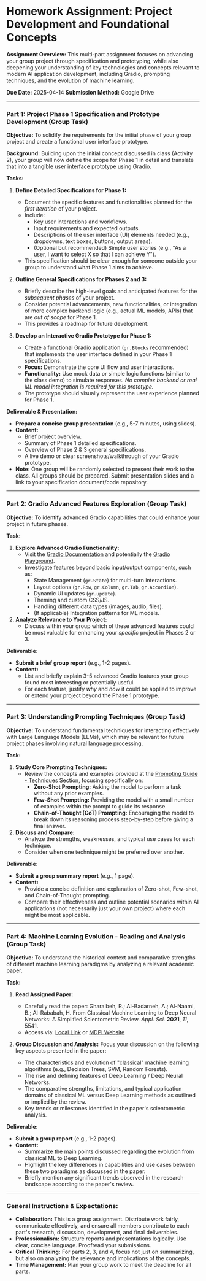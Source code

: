 # **Homework Assignment: Project Development and Foundational Concepts**

**Assignment Overview:** This multi-part assignment focuses on advancing your group project through specification and prototyping, while also deepening your understanding of key technologies and concepts relevant to modern AI application development, including Gradio, prompting techniques, and the evolution of machine learning.

**Due Date:** 2025-04-14
**Submission Method:** Google Drive

---

### **Part 1: Project Phase 1 Specification and Prototype Development (Group Task)**

**Objective:** To solidify the requirements for the initial phase of your group project and create a functional user interface prototype.

**Background:** Building upon the initial concept discussed in class (Activity 2), your group will now define the scope for Phase 1 in detail and translate that into a tangible user interface prototype using Gradio.

**Tasks:**

1.  **Define Detailed Specifications for Phase 1:**
    *   Document the specific features and functionalities planned for the *first iteration* of your project.
    *   Include:
        *   Key user interactions and workflows.
        *   Input requirements and expected outputs.
        *   Descriptions of the user interface (UI) elements needed (e.g., dropdowns, text boxes, buttons, output areas).
        *   (Optional but recommended) Simple user stories (e.g., "As a user, I want to select X so that I can achieve Y").
    *   This specification should be clear enough for someone outside your group to understand what Phase 1 aims to achieve.

2.  **Outline General Specifications for Phases 2 and 3:**
    *   Briefly describe the high-level goals and anticipated features for the *subsequent phases* of your project.
    *   Consider potential advancements, new functionalities, or integration of more complex backend logic (e.g., actual ML models, APIs) that are *out of scope* for Phase 1.
    *   This provides a roadmap for future development.

3.  **Develop an Interactive Gradio Prototype for Phase 1:**
    *   Create a functional Gradio application (`gr.Blocks` recommended) that implements the user interface defined in your Phase 1 specifications.
    *   **Focus:** Demonstrate the core UI flow and user interactions.
    *   **Functionality:** Use mock data or simple logic functions (similar to the class demo) to simulate responses. *No complex backend or real ML model integration is required for this prototype.*
    *   The prototype should visually represent the user experience planned for Phase 1.

**Deliverable & Presentation:**

*   **Prepare a concise group presentation** (e.g., 5-7 minutes, using slides).
*   **Content:**
    *   Brief project overview.
    *   Summary of Phase 1 detailed specifications.
    *   Overview of Phase 2 & 3 general specifications.
    *   A live demo or clear screenshots/walkthrough of your Gradio prototype.
*   **Note:** One group will be randomly selected to present their work to the class. All groups should be prepared. Submit presentation slides and a link to your specification document/code repository.

---

### **Part 2: Gradio Advanced Features Exploration (Group Task)**

**Objective:** To identify advanced Gradio capabilities that could enhance your project in future phases.

**Task:**

1.  **Explore Advanced Gradio Functionality:**
    *   Visit the [Gradio Documentation](https://www.gradio.app/docs/gradio) and potentially the [Gradio Playground](https://www.gradio.app/playground).
    *   Investigate features beyond basic input/output components, such as:
        *   State Management (`gr.State`) for multi-turn interactions.
        *   Layout options (`gr.Row`, `gr.Column`, `gr.Tab`, `gr.Accordion`).
        *   Dynamic UI updates (`gr.update`).
        *   Theming and custom CSS/JS.
        *   Handling different data types (images, audio, files).
        *   (If applicable) Integration patterns for ML models.
2.  **Analyze Relevance to Your Project:**
    *   Discuss within your group which of these advanced features could be most valuable for enhancing your *specific* project in Phases 2 or 3.

**Deliverable:**

*   **Submit a brief group report** (e.g., 1-2 pages).
*   **Content:**
    *   List and briefly explain 3-5 advanced Gradio features your group found most interesting or potentially useful.
    *   For each feature, justify *why* and *how* it could be applied to improve or extend your project beyond the Phase 1 prototype.

---

### **Part 3: Understanding Prompting Techniques (Group Task)**

**Objective:** To understand fundamental techniques for interacting effectively with Large Language Models (LLMs), which may be relevant for future project phases involving natural language processing.

**Task:**

1.  **Study Core Prompting Techniques:**
    *   Review the concepts and examples provided at the [Prompting Guide - Techniques Section](https://www.promptingguide.ai/techniques), focusing specifically on:
        *   **Zero-Shot Prompting:** Asking the model to perform a task without any prior examples.
        *   **Few-Shot Prompting:** Providing the model with a small number of examples within the prompt to guide its response.
        *   **Chain-of-Thought (CoT) Prompting:** Encouraging the model to break down its reasoning process step-by-step before giving a final answer.
2.  **Discuss and Compare:**
    *   Analyze the strengths, weaknesses, and typical use cases for each technique.
    *   Consider when one technique might be preferred over another.

**Deliverable:**

*   **Submit a group summary report** (e.g., 1 page).
*   **Content:**
    *   Provide a concise definition and explanation of Zero-shot, Few-shot, and Chain-of-Thought prompting.
    *   Compare their effectiveness and outline potential scenarios within AI applications (not necessarily just your own project) where each might be most applicable.

---

### **Part 4: Machine Learning Evolution - Reading and Analysis (Group Task)**

**Objective:** To understand the historical context and comparative strengths of different machine learning paradigms by analyzing a relevant academic paper.

**Task:**

1.  **Read Assigned Paper:**
    *   Carefully read the paper: Gharaibeh, R.; Al-Badarneh, A.; Al-Naami, B.; Al-Rababah, H. From Classical Machine Learning to Deep Neural Networks: A Simplified Scientometric Review. *Appl. Sci.* **2021**, *11*, 5541.
    *   Access via: [Local Link](./paper-week-04.pdf) or [MDPI Website](https://www.mdpi.com/2076-3417/11/12/5541)

2.  **Group Discussion and Analysis:** Focus your discussion on the following key aspects presented in the paper:
    *   The characteristics and evolution of "classical" machine learning algorithms (e.g., Decision Trees, SVM, Random Forests).
    *   The rise and defining features of Deep Learning / Deep Neural Networks.
    *   The comparative strengths, limitations, and typical application domains of classical ML versus Deep Learning methods as outlined or implied by the review.
    *   Key trends or milestones identified in the paper's scientometric analysis.

**Deliverable:**

*   **Submit a group report** (e.g., 1-2 pages).
*   **Content:**
    *   Summarize the main points discussed regarding the evolution from classical ML to Deep Learning.
    *   Highlight the key differences in capabilities and use cases between these two paradigms as discussed in the paper.
    *   Briefly mention any significant trends observed in the research landscape according to the paper's review.

---

### **General Instructions & Expectations:**

*   **Collaboration:** This is a group assignment. Distribute work fairly, communicate effectively, and ensure all members contribute to each part's research, discussion, development, and final deliverables.
*   **Professionalism:** Structure reports and presentations logically. Use clear, concise language. Proofread your submissions.
*   **Critical Thinking:** For parts 2, 3, and 4, focus not just on summarizing, but also on analyzing the relevance and implications of the concepts.
*   **Time Management:** Plan your group work to meet the deadline for all parts.

